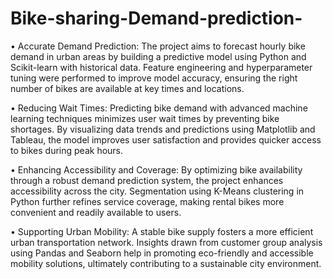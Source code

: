 # Bike-sharing-Demand-prediction-
•	Accurate Demand Prediction:
The project aims to forecast hourly bike demand in urban areas by building a predictive model using Python and Scikit-learn with historical data. Feature engineering and hyperparameter tuning were performed to improve model accuracy, ensuring the right number of bikes are available at key times and locations.

•	Reducing Wait Times:
Predicting bike demand with advanced machine learning techniques minimizes user wait times by preventing bike shortages. By visualizing data trends and predictions using Matplotlib and Tableau, the model improves user satisfaction and provides quicker access to bikes during peak hours.

•	Enhancing Accessibility and Coverage:
By optimizing bike availability through a robust demand prediction system, the project enhances accessibility across the city. Segmentation using K-Means clustering in Python further refines service coverage, making rental bikes more convenient and readily available to users.

•	Supporting Urban Mobility:
A stable bike supply fosters a more efficient urban transportation network. Insights drawn from customer group analysis using Pandas and Seaborn help in promoting eco-friendly and accessible mobility solutions, ultimately contributing to a sustainable city environment.     
